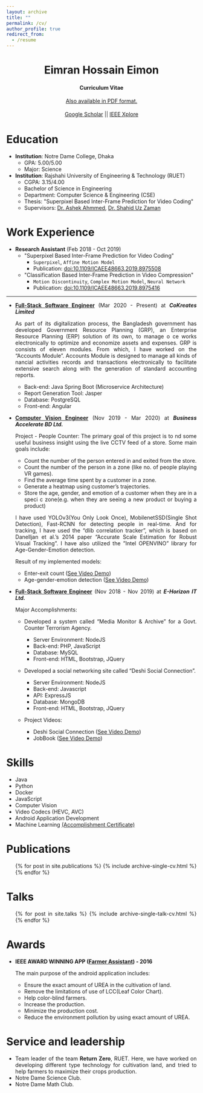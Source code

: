 ```yaml
---
layout: archive
title: ""
permalink: /cv/
author_profile: true
redirect_from:
  - /resume
---
```



<h1 class="western" align="center"><b>Eimran Hossain Eimon</b></h1>
<p style="line-height: 1.5;" align="center"><span><b>Curriculum Vitae</b> </span></p>
<p style="line-height: 1.5;" align="center"><span><a href="http://is.gd/geiger_cites">Also available in PDF format.</a></span></p>
<p style="line-height: 1.5;" align="center"><span><a href="http://is.gd/geiger_cites">Google Scholar</a> || <a href="https://ieeexplore.ieee.org/author/37087405667">IEEE Xplore</a></span></p>

<style>body {text-align: justify}</style>

Education
======
* **Institution**: Notre Dame College, Dhaka
    * GPA: 5.00/5.00
    * Major: Science
* **Institution**: Rajshahi University of Engineering & Technology (RUET)
    * CGPA: 3.15/4.00
    * Bachelor of Science in Engineering
    * Department: Computer Science & Engineering (CSE) 
    * Thesis: "Superpixel Based Inter-Frame Prediction for Video Coding"
    * Supervisors: [Dr. Ashek Ahmmed](https://scholar.google.com/citations?hl=en&user=inQobUgAAAAJ), [Dr. Shahid Uz Zaman](http://vu.edu.bd/cse/faculty-members/prof-drmd-shahid-uz-zaman) 

Work Experience
======

* **Research Assistant** (Feb 2018 - Oct 2019)
  * "Superpixel Based Inter-Frame Prediction for Video Coding"
    * `Superpixel`, `Affine Motion Model`
    * Publication: [doi:10.1109/ICAEE48663.2019.8975508](http://dx.doi.org/10.1109/ICAEE48663.2019.8975508)
  * "Classification Based Inter-Frame Prediction in Video Compression"
    * `Motion Discontinuity`, `Complex Motion Model`, `Neural Network`
    * Publication: [doi:10.1109/ICAEE48663.2019.8975416](http://dx.doi.org/10.1109/ICAEE48663.2019.8975416)
  
 
<hr>

* <ins>**Full-Stack Software Engineer**</ins> (Mar 2020 - Present)
  at ***CoKreates Limited***
  
  As part of its digitalization process, the Bangladesh government has developed Government Resource Planning (GRP), an Enterprise Resource Planning (ERP) solution of its own, to manage o ce works electronically to optimize and economize assets and expenses. GRP is consists of eleven modules. 
  From which, I have worked on the “Accounts Module”. Accounts Module is designed to manage all kinds of nancial activities records and transactions electronically to facilitate extensive search along with the generation of standard accounting reports.
  * Back-end: Java Spring Boot (Microservice Architecture)
  * Report Generation Tool: Jasper
  * Database: PostgreSQL
  * Front-end: Angular
  
* <ins>**Computer Vision Engineer**</ins> (Nov 2019 - Mar 2020)
at ***Business Accelerate BD Ltd.***

    Project - People Counter: 
    The primary goal of this project is to nd some useful business insight using the live CCTV feed
    of a store. Some main goals include:
    * Count the number of the person entered in and exited from the store.
    * Count the number of the person in a zone (like no. of people playing VR games).
    * Find the average time spent by a customer in a zone.
    * Generate a heatmap using customer’s trajectories.
    * Store the age, gender, and emotion of a customer when they are in a speci c zone(e.g. when they are seeing
    a new product or buying a product)
    
    I have used YOLOv3(You Only Look Once), MobilenetSSD(Single Shot Detection), Fast-RCNN for detecting
    people in real-time. And for tracking, I have used the “dlib correlation tracker”, which is based on Danelljan et al.’s
    2014 paper “Accurate Scale Estimation for Robust Visual Tracking”. I have also utilized the ”Intel OPENVINO”
    library for Age-Gender-Emotion detection.
    
    Result of my implemented models:    
     * Enter-exit count ([See Video Demo](https://drive.google.com/file/d/1CND1PB-FXwI56t-QMHTwWrBS2JkZB3fV/view?usp=sharing))
     * Age-gender-emotion detection ([See Video Demo](https://drive.google.com/file/d/1vBAifjEJNkIMvB9441E-CiQxlowZpqXb/view))
 
 
 * <ins>**Full-Stack Software Engineer**</ins> (Nov 2018 - Nov 2019)
   at ***E-Horizon IT Ltd.***
   
    Major Accomplishments:
    * Developed a system called “Media Monitor & Archive” for a Govt. Counter Terrorism Agency.
        * Server Environment: NodeJS
        * Back-end: PHP, JavaScript
        * Database: MySQL
        * Front-end: HTML, Bootstrap, JQuery
        
    * Developed a social networking site called “Deshi Social Connection”.
        * Server Environment: NodeJS
        * Back-end: Javascript
        * API: ExpressJS
        * Database: MongoDB
        * Front-end: HTML, Bootstrap, JQuery
    
    * Project Videos:
        * Deshi Social Connection ([See Video Demo](https://www.youtube.com/watch?v=05wj2LMp2KA))
        * JobBook ([See Video Demo](https://www.youtube.com/watch?v=xT5ZjoOEMR8))
   
Skills
======
* Java
* Python
* Docker
* JavaScript
* Computer Vision
* Video Codecs (HEVC, AVC)
* Android Application Development
* Machine Learning [(Accomplishment Certificate)](https://www.coursera.org/account/accomplishments/certificate/8UC38U2GD7F4)


Publications
======
  <ul>{% for post in site.publications %}
    {% include archive-single-cv.html %}
  {% endfor %}</ul>
  
Talks
======
  <ul>{% for post in site.talks %}
    {% include archive-single-talk-cv.html %}
  {% endfor %}</ul>
  


Awards
======
* **IEEE AWARD WINNING APP ([Farmer Assistant](https://sites.google.com/view/eimonportfolio/farmer-assistant)) - 2016**
 
    The main purpose of the android application includes:
    * Ensure the exact amount of UREA in the cultivation of land.
    * Remove the limitations of use of LCC(Leaf Color Chart).
    * Help color-blind farmers.
    * Increase the production.
    * Minimize the production cost.
    * Reduce the environment pollution by using exact amount of UREA.

Service and leadership
======
* Team leader of the team **Return Zero**, RUET. Here, we have worked on developing different 
type technology for cultivation land, and tried to help farmers to maximize their crops production.  
* Notre Dame Science Club.
* Notre Dame Math Club.
